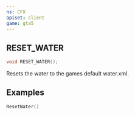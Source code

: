 ```yaml
---
ns: CFX
apiset: client
game: gta5
---
```


## RESET_WATER

```c
void RESET_WATER();
```

Resets the water to the games default water.xml.

## Examples

```lua
ResetWater()
```